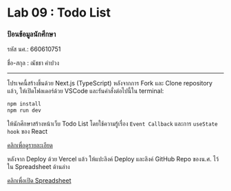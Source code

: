 # Lab 09 : Todo List

### ป้อนข้อมูลนักศึกษา

รหัส นศ.: 660610751

ชื่อ-สกุล : ณัชชา คำปวง

---

โปรเจคนี้สร้างขึ้นด้วย Next.js (TypeScript)
หลังจากการ Fork และ Clone repository แล้ว, ให้เปิดโฟลเดอร์ด้วย VSCode และรันคำสั่งต่อไปนี้ใน terminal:

```bash
npm install
npm run dev
```

ให้นักศึกษาสร้างหน้าเว็บ Todo List โดยใช้ความรู้เรื่อง `Event Callback` และการ `useState hook` ของ React

[คลิกเพื่อดูรายละเอียด](https://o365cmu-my.sharepoint.com/:b:/g/personal/dome_potikanond_cmu_ac_th/Ebq51lMbfUZJjQmjJL5GyB8BXP4XauEqC_lZW3l68gBxPw?e=pzVTXW)

หลังจาก Deploy ด้วย Vercel แล้ว ให้แปะลิงค์ Deploy และลิงค์ GitHub Repo ของน.ศ. ไว้ใน Spreadsheet ด้านล่าง

[คลิกเพื่อเปิด Spreadsheet](https://o365cmu-my.sharepoint.com/:x:/g/personal/dome_potikanond_cmu_ac_th/EfmPM2Wz7OZAiAn23yVwzKwBa9GYlcdhDi-7nfPRnislLg?e=E8GJNE)
